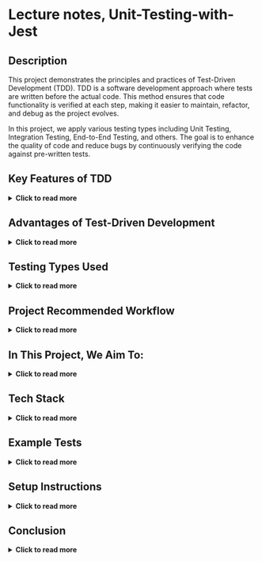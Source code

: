 # Lecture notes, Unit-Testing-with-Jest

## Description

This project demonstrates the principles and practices of Test-Driven Development (TDD). TDD is a software development approach where tests are written before the actual code. This method ensures that code functionality is verified at each step, making it easier to maintain, refactor, and debug as the project evolves.

In this project, we apply various testing types including Unit Testing, Integration Testing, End-to-End Testing, and others. The goal is to enhance the quality of code and reduce bugs by continuously verifying the code against pre-written tests.

## Key Features of TDD
<details>
  <summary><strong>Click to read more</strong></summary>

-  **Red-Green-Refactor Workflow:**  A core part of TDD, where a test is written first (Red), then the minimum code is written to pass the test (Green), and finally the code is improved or refactored (Refactor) without breaking the test.
- **Continuous Code Verification:** Tests are written before the code, ensuring that every functionality is verified immediately after implementation.
- **Incremental Development:** TDD encourages small, incremental steps in both test creation and implementation, promoting modularity and maintainability.
- **Error Detection:** TDD facilitates early detection of bugs and errors as tests highlight issues in real-time during development.
 </details>

## Advantages of Test-Driven Development
<details>
  <summary><strong>Click to read more</strong></summary>

1. **Improved Code Quality:**  Writing tests beforehand forces developers to think critically about the code’s functionality and edge cases, resulting in cleaner, well-structured code.
2.	**Reduced Bugs:**  By running tests continuously, TDD helps catch bugs early in the development cycle, making it easier to address issues before they escalate.
3. **Refactoring Confidence:** Developers can refactor their code with confidence, knowing that the tests will catch any unintended side effects of the changes.
4. **Better Code Design:** TDD naturally leads to better-designed code since it promotes small, testable, and decoupled modules.
5. **Documentation:** Well-written tests can serve as documentation for how the code is supposed to behave.

</details>

## Testing Types Used

<details>
  <summary><strong>Click to read more</strong></summary>

### 1. **Unit Testing**
- **Description**: Focuses on testing individual units of code, typically functions or methods, in isolation.
- **Libraries**: Jest, Mocha + Chai.
- **Example**: Testing a function that calculates a price or validates user input.

### 2. **Integration Testing**
- **Description**: Ensures that multiple components work together as expected. This could involve testing a DOM element or making an API call.
- **Libraries**: Jest + Testing Library, Cypress.
- **Example**: Testing if a form submission returns the expected result.

### 3. **End-to-End Testing (E2E)**
- **Description**: Simulates real-world user interactions with the application by automating browser tests.
- **Libraries**: Cypress, Puppeteer, Playwright.
- **Example**: Testing a full booking flow from user login to checkout.

### 4. **Component Testing**
- **Description**: Tests individual UI components in frameworks like React or Vue to ensure they work as expected.
- **Libraries**: Vue Test Utils, React Testing Library.
- **Example**: Testing a dropdown component to verify it behaves correctly.

### 5. **Snapshot Testing**
- **Description**: Ensures UI components do not change unexpectedly by capturing and comparing their rendered output to a stored snapshot.
- **Libraries**: Jest.
- **Example**: Verifying that a component’s style does not break after updates.

### 6. **Visual Regression Testing**
- **Description**: Detects visual bugs in the UI by comparing visual snapshots over time.
- **Libraries**: Chromatic, BackstopJS.
- **Example**: Ensuring that UI styles remain consistent after updates.

### 7. **Behavioral/Acceptance Testing (BDD)**
- **Description**: Simulates how end users interact with the system, often written in a more human-readable format.
- **Libraries**: CucumberJS.
- **Example**: Testing a user’s ability to log in, browse products, and add items to a shopping cart.

</details>

## Project Recommended Workflow

<details>
  <summary><strong>Click to read more</strong></summary>
   
The recommended workflow for frontend development in this project follows the TDD approach:

1. **Unit Testing**: First, we create unit tests to ensure that individual functions work as expected.
2. **Integration Testing**: We then ensure that different components work together correctly.
3. **End-to-End Testing**: Finally, E2E tests simulate a user interacting with the app to verify that the entire flow functions properly.
4. **Snapshot/Visual Regression Testing**: Lastly, visual tests are performed to ensure that UI components remain visually consistent over time.

</details>

## In This Project, We Aim To:
<details>
  <summary><strong>Click to read more</strong></summary>

- **Set up a basic TDD workflow**: Write tests before implementation and follow the Red-Green-Refactor cycle.
- **Implement multiple testing strategies**: Use unit, integration, and E2E testing.
- **Demonstrate common testing tools**: Showcase the usage of Jest, Mocha, Cypress, and other testing libraries.

</details>

## Tech Stack
<details>
  <summary><strong>Click to read more</strong></summary>

- **Node.js**: For running the testing environment.
- **Jest**: For unit and snapshot testing.
- **Cypress**: For integration and end-to-end testing.
- **React Testing Library/Vue Test Utils**: For component-level testing.
- **Babel**: For transpiling modern JavaScript.

</details>



## Example Tests
<details>
  <summary><strong>Click to read more</strong></summary>
   For demonstration purposes, we’ve created two simple test cases:

1.	**Addition Function:**  Tests both positive and negative number addition.
2.	**Subtraction Function:** Ensures that subtraction works correctly under various conditions.

</details>

## Setup Instructions
<details>
  <summary><strong>Click to read more</strong></summary>

1. **Install Node.js**: Ensure that you have Node.js installed. Run `npm init -y` to initialize the project.

2. **Install Dependencies**:
   ```bash
   npm install --save-dev jest babel-jest @babel/preset-env
   ```

3.	**Configure Babel:** Create a .babelrc file with the following:  
```json
 {
  "presets": ["@babel/preset-env"]
}
```


4.	**Run Tests:** Use the following command to run tests using Jest:
```bash
npm test
```
</details>


## Conclusion
<details>
  <summary><strong>Click to read more</strong></summary>
   Test-Driven Development (TDD) is a highly effective methodology that helps ensure code quality, reduce bugs, and promote modularity. By writing tests before implementation, developers are able to maintain a clear focus on the desired functionality and quickly detect issues as they arise. This project showcases several key types of testing—unit, integration, end-to-end, and more—providing a solid foundation for maintaining robust applications. The use of testing libraries such as Jest and Cypress, along with tools for visual regression and snapshot testing, enables continuous verification of both functionality and UI integrity. By following the TDD workflow, you can improve both the development process and the end product, ensuring a more reliable and maintainable codebase.

</details>